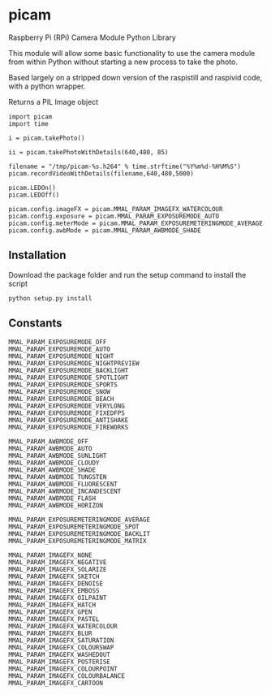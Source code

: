 picam
=====

Raspberry Pi (RPi) Camera Module Python Library


This module will allow some basic functionality to use the camera module from within Python without starting a new process to take the photo.

Based largely on a stripped down version of the raspistill and raspivid code, with a python wrapper.

Returns a PIL Image object


    import picam
    import time
    
    i = picam.takePhoto()
    
    ii = picam.takePhotoWithDetails(640,480, 85)
    
    filename = "/tmp/picam-%s.h264" % time.strftime("%Y%m%d-%H%M%S")
    picam.recordVideoWithDetails(filename,640,480,5000)
    
    picam.LEDOn()
    picam.LEDOff()
    
    picam.config.imageFX = picam.MMAL_PARAM_IMAGEFX_WATERCOLOUR
    picam.config.exposure = picam.MMAL_PARAM_EXPOSUREMODE_AUTO
    picam.config.meterMode = picam.MMAL_PARAM_EXPOSUREMETERINGMODE_AVERAGE
    picam.config.awbMode = picam.MMAL_PARAM_AWBMODE_SHADE

Installation
------------
Download the package folder and run the setup command to install the script

    python setup.py install


Constants
------------
    MMAL_PARAM_EXPOSUREMODE_OFF
    MMAL_PARAM_EXPOSUREMODE_AUTO
    MMAL_PARAM_EXPOSUREMODE_NIGHT
    MMAL_PARAM_EXPOSUREMODE_NIGHTPREVIEW
    MMAL_PARAM_EXPOSUREMODE_BACKLIGHT
    MMAL_PARAM_EXPOSUREMODE_SPOTLIGHT
    MMAL_PARAM_EXPOSUREMODE_SPORTS
    MMAL_PARAM_EXPOSUREMODE_SNOW
    MMAL_PARAM_EXPOSUREMODE_BEACH
    MMAL_PARAM_EXPOSUREMODE_VERYLONG
    MMAL_PARAM_EXPOSUREMODE_FIXEDFPS
    MMAL_PARAM_EXPOSUREMODE_ANTISHAKE
    MMAL_PARAM_EXPOSUREMODE_FIREWORKS

    MMAL_PARAM_AWBMODE_OFF
    MMAL_PARAM_AWBMODE_AUTO
    MMAL_PARAM_AWBMODE_SUNLIGHT
    MMAL_PARAM_AWBMODE_CLOUDY
    MMAL_PARAM_AWBMODE_SHADE
    MMAL_PARAM_AWBMODE_TUNGSTEN
    MMAL_PARAM_AWBMODE_FLUORESCENT
    MMAL_PARAM_AWBMODE_INCANDESCENT
    MMAL_PARAM_AWBMODE_FLASH
    MMAL_PARAM_AWBMODE_HORIZON   

    MMAL_PARAM_EXPOSUREMETERINGMODE_AVERAGE
    MMAL_PARAM_EXPOSUREMETERINGMODE_SPOT
    MMAL_PARAM_EXPOSUREMETERINGMODE_BACKLIT
    MMAL_PARAM_EXPOSUREMETERINGMODE_MATRIX     

    MMAL_PARAM_IMAGEFX_NONE
    MMAL_PARAM_IMAGEFX_NEGATIVE
    MMAL_PARAM_IMAGEFX_SOLARIZE
    MMAL_PARAM_IMAGEFX_SKETCH
    MMAL_PARAM_IMAGEFX_DENOISE
    MMAL_PARAM_IMAGEFX_EMBOSS
    MMAL_PARAM_IMAGEFX_OILPAINT
    MMAL_PARAM_IMAGEFX_HATCH
    MMAL_PARAM_IMAGEFX_GPEN
    MMAL_PARAM_IMAGEFX_PASTEL
    MMAL_PARAM_IMAGEFX_WATERCOLOUR
    MMAL_PARAM_IMAGEFX_BLUR
    MMAL_PARAM_IMAGEFX_SATURATION
    MMAL_PARAM_IMAGEFX_COLOURSWAP
    MMAL_PARAM_IMAGEFX_WASHEDOUT
    MMAL_PARAM_IMAGEFX_POSTERISE
    MMAL_PARAM_IMAGEFX_COLOURPOINT
    MMAL_PARAM_IMAGEFX_COLOURBALANCE
    MMAL_PARAM_IMAGEFX_CARTOON  